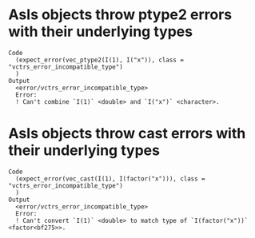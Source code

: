 # AsIs objects throw ptype2 errors with their underlying types

    Code
      (expect_error(vec_ptype2(I(1), I("x")), class = "vctrs_error_incompatible_type")
      )
    Output
      <error/vctrs_error_incompatible_type>
      Error:
      ! Can't combine `I(1)` <double> and `I("x")` <character>.

# AsIs objects throw cast errors with their underlying types

    Code
      (expect_error(vec_cast(I(1), I(factor("x"))), class = "vctrs_error_incompatible_type")
      )
    Output
      <error/vctrs_error_incompatible_type>
      Error:
      ! Can't convert `I(1)` <double> to match type of `I(factor("x"))` <factor<bf275>>.

